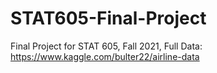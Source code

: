 # STAT605-Final-Project
Final Project for STAT 605, Fall 2021, 
Full Data: https://www.kaggle.com/bulter22/airline-data
